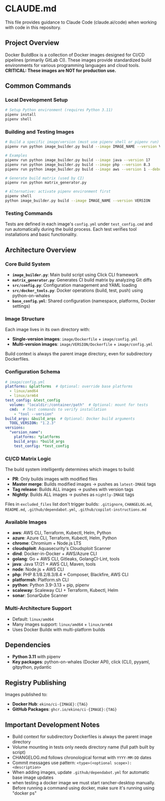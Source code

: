 # CLAUDE.md

This file provides guidance to Claude Code (claude.ai/code) when working with code in this repository.

## Project Overview

Docker BuildBox is a collection of Docker images designed for CI/CD pipelines (primarily GitLab CI). These images provide standardized build environments for various programming languages and cloud tools. **CRITICAL: These images are NOT for production use.**

## Common Commands

### Local Development Setup
```bash
# Setup Python environment (requires Python 3.11)
pipenv install
pipenv shell
```

### Building and Testing Images
```bash
# Build a specific image/version (must use pipenv shell or pipenv run)
pipenv run python image_builder.py build --image IMAGE_NAME --version VERSION

# Examples
pipenv run python image_builder.py build --image java --version 17
pipenv run python image_builder.py build --image php --version 8.3
pipenv run python image_builder.py build --image aws --version 1 --debug

# Generate build matrix (used by CI)
pipenv run python matrix_generator.py

# Alternative: activate pipenv environment first
pipenv shell
python image_builder.py build --image IMAGE_NAME --version VERSION
```

### Testing Commands
Tests are defined in each image's `config.yml` under `test_config.cmd` and run automatically during the build process. Each test verifies tool installations and basic functionality.

## Architecture Overview

### Core Build System
- **`image_builder.py`**: Main build script using Click CLI framework
- **`matrix_generator.py`**: Generates CI build matrix by analyzing Git diffs
- **`src/config.py`**: Configuration management and YAML loading
- **`src/docker_tools.py`**: Docker operations (build, test, push) using python-on-whales
- **`base_config.yml`**: Shared configuration (namespace, platforms, Docker settings)

### Image Structure
Each image lives in its own directory with:
- **Single-version images**: `image/Dockerfile` + `image/config.yml`
- **Multi-version images**: `image/VERSION/Dockerfile` + `image/config.yml`

Build context is always the parent image directory, even for subdirectory Dockerfiles.

### Configuration Schema
```yaml
# image/config.yml
platforms: &platforms  # Optional: override base platforms
  - linux/amd64
  - linux/arm64
test_config: &test_config
  volume: "localdir:/container/path"  # Optional: mount for tests
  cmd:  # Test commands to verify installation
    - "tool --version"
build_args: &build_args  # Optional: Docker build arguments
  TOOL_VERSION: "1.2.3"
versions:
  "version_name":
    platforms: *platforms
    build_args: *build_args  
    test_config: *test_config
```

### CI/CD Matrix Logic
The build system intelligently determines which images to build:
- **PR**: Only builds images with modified files
- **Master merge**: Builds modified images → pushes as `latest-IMAGE` tags
- **Tag release**: Builds ALL images → pushes with version tags
- **Nightly**: Builds ALL images → pushes as `nightly-IMAGE` tags

Files in `excluded_files` list don't trigger builds: `.gitignore`, `CHANGELOG.md`, `README.md`, `.github/dependabot.yml`, `.github/copilot-instructions.md`

### Available Images
- **aws**: AWS CLI, Terraform, Kubectl, Helm, Python
- **azure**: Azure CLI, Terraform, Kubectl, Helm, Python  
- **chrome**: Chromium + Node.js LTS
- **cloudsploit**: Aquasecurity's Cloudsploit Scanner
- **dind**: Docker-in-Docker + AWS/Azure CLI
- **golang**: Go + AWS CLI, Gitleaks, GolangCI-Lint, tools
- **java**: Java 17/21 + AWS CLI, Maven, tools
- **node**: Node.js + AWS CLI
- **php**: PHP 8.1/8.2/8.3/8.4 + Composer, Blackfire, AWS CLI
- **platformsh**: Platform.sh CLI
- **python**: Python 3.9-3.13 + pip, pipenv
- **scaleway**: Scaleway CLI + Terraform, Kubectl, Helm
- **sonar**: SonarQube Scanner

### Multi-Architecture Support
- Default: `linux/amd64`
- Many images support: `linux/amd64` + `linux/arm64`
- Uses Docker Buildx with multi-platform builds

## Dependencies
- **Python 3.11** with pipenv
- **Key packages**: python-on-whales (Docker API), click (CLI), pyyaml, gitpython, pydantic

## Registry Publishing
Images published to:
- **Docker Hub**: `ekino/ci-{IMAGE}:{TAG}`
- **GitHub Packages**: `ghcr.io/ekino/ci-{IMAGE}:{TAG}`

## Important Development Notes
- Build context for subdirectory Dockerfiles is always the parent image directory
- Volume mounting in tests only needs directory name (full path built by script)
- CHANGELOG.md follows chronological format with `YYYY-MM-DD` dates
- Commit messages use pattern: `<type>(<optional scope>): <description>`
- When adding images, update `.github/dependabot.yml` for automatic base image updates
- when testing a docker image we must start rancher-desktop manually. Before running a command using docker, make sure it's running using "docker ps"